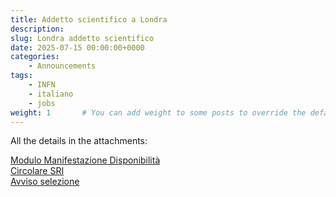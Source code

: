 ```yaml
---
title: Addetto scientifico a Londra
description: 
slug: Londra addetto scientifico
date: 2025-07-15 00:00:00+0000
categories:
    - Announcements
tags:
    - INFN
    - italiano
    - jobs
weight: 1       # You can add weight to some posts to override the default sorting (date descending)
---
```


All the details in the attachments:


[Modulo Manifestazione Disponibilità](LONDRA-Modulo-disponibilita.pdf)  
[Circolare SRI](AOO_SRI-2025-0000046-Circolare_SRI_avviso_Addetto_Scientifico_Londra_Signed.pdf)  
[Avviso selezione](Avviso-selezione-LONDRA_Firmato.pdf)  


